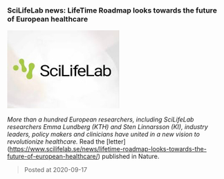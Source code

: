 ### SciLifeLab news: LifeTime Roadmap looks towards the future of European healthcare
![image](./images/scilifelab.jpg)

*More than a hundred European researchers, including SciLifeLab researchers Emma Lundberg (KTH) and Sten Linnarsson (KI), industry leaders, policy makers and clinicians have united in a new vision to revolutionize healthcare.* Read the [letter] (https://www.scilifelab.se/news/lifetime-roadmap-looks-towards-the-future-of-european-healthcare/) published in Nature.


> Posted at 2020-09-17




